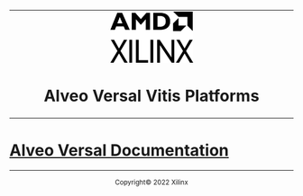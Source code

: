 <table class="sphinxhide" width="100%">
 <tr width="100%">
    <td align="center"><img src="https://raw.githubusercontent.com/Xilinx/Image-Collateral/main/xilinx-logo.png" width="30%"/><h1>Alveo Versal Vitis Platforms</h1>
    </td>
 </tr>
</table>

# [Alveo Versal Documentation](https://pages.gitenterprise.xilinx.com/techdocs/Alveo-Versal-Cards/)

<hr/>
<p align="center" class="sphinxhide"><sup>Copyright&copy; 2022 Xilinx</sup></p>

